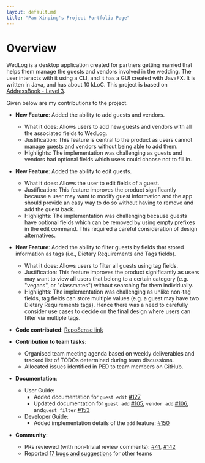 ```yaml
---
layout: default.md
title: "Pan Xinping's Project Portfolio Page"
---
```


# Overview

WedLog is a desktop application created for partners getting married that helps them manage the guests and vendors involved in the wedding. 
The user interacts with it using a CLI, and it has a GUI created with JavaFX. 
It is written in Java, and has about 10 kLoC. This project is based on [AddressBook - Level 3](https://se-education.org/addressbook-level3/).

Given below are my contributions to the project.

* **New Feature**: Added the ability to add guests and vendors.
    * What it does: Allows users to add new guests and vendors with all the associated fields to WedLog.
    * Justification: This feature is central to the product as users cannot manage guests and vendors without being able to add them.
    * Highlights: The implementation was challenging as guests and vendors had optional fields which users could choose not to fill in.

* **New Feature**: Added the ability to edit guests.
    * What it does: Allows the user to edit fields of a guest.
    * Justification: This feature improves the product significantly because a user may want to modify guest information and the app should provide an easy way to do so without having to remove and add the guest back.
    * Highlights: The implementation was challenging because guests have optional fields which can be removed by using empty prefixes in the edit command. This required a careful consideration of design alternatives.

* **New Feature**: Added the ability to filter guests by fields that stored information as tags (i.e., Dietary Requirements and Tags fields).
    * What it does: Allows users to filter all guests using tag fields.
    * Justification: This feature improves the product significantly as users may want to view all users that belong to a certain category (e.g. "vegans", or "classmates") without searching for them individually.
    * Highlights: The implementation was challenging as unlike non-tag fields, tag fields can store multiple values (e.g. a guest may have two Dietary Requirements tags). Hence there was a need to carefully consider use cases to decide on the final design where users can filter via multiple tags.

* **Code contributed**: [RepoSense link](https://nus-cs2103-ay2324s1.github.io/tp-dashboard/?search=p-xp&breakdown=true)

* **Contribution to team tasks**:
    * Organised team meeting agenda based on weekly deliverables and tracked list of TODOs determined during team discussions.
    * Allocated issues identified in PED to team members on GitHub.

* **Documentation**:
    * User Guide:
        * Added documentation for `guest edit` [\#127](https://github.com/AY2324S1-CS2103T-F11-2/tp/pull/127)
        * Updated documentation for `guest add` [\#105](https://github.com/AY2324S1-CS2103T-F11-2/tp/pull/105), `vendor add` [\#106](https://github.com/AY2324S1-CS2103T-F11-2/tp/pull/106), and`guest filter` [\#153](https://github.com/AY2324S1-CS2103T-F11-2/tp/pull/153)
    * Developer Guide:
        * Added implementation details of the `add` feature: [\#150](https://github.com/AY2324S1-CS2103T-F11-2/tp/pull/150)

* **Community**:
    * PRs reviewed (with non-trivial review comments): [\#41](https://github.com/AY2324S1-CS2103T-F11-2/tp/pull/41), [\#142](https://github.com/AY2324S1-CS2103T-F11-2/tp/pull/142)
    * Reported [17 bugs and suggestions](https://github.com/p-xp/ped/issues) for other teams


